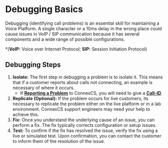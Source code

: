# Debugging Basics

Debugging (identifying call problems) is an essential skill for maintaining a Voice Platform. A single character or a 10ms delay in the wrong place could cause issues in VoIP / SIP communication because it has several components and a wide range of possible configurations.

*(**VoIP:** Voice over Internet Protocol; **SIP:** Session Initiation Protocol)

## Debugging Steps

1. **Isolate:** The first step in debugging a problem is to isolate it. This means that if a customer reports about calls not connecting, an example is necessary of where it occurs.
   * If [**Reporting a Problem**](/reporting-problems/#report-a-problem) to ConnexCS, you will need to give a [**Call-ID**](/guides/howto/callid/).
2. **Replicate (Optional):** If the problem occurs for live customers, its necessary to replicate the problem either on the live platform or in a lab environment. ConnexCS support engineers may need your help to achieve this.
3. **Fix:** Once you understand the underlying cause of an issue, you can perform a fix. The fix typically corrects configuration or setup issues.
4. **Test:** To confirm if the fix has resolved the issue, verify the fix using a live or simulated test. Upon confirmation, you can contact the customer to inform them of the resolution of the issue.
